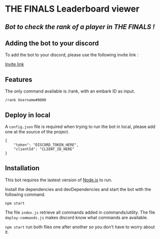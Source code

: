 # THE FINALS Leaderboard viewer
## _Bot to check the rank of a player in THE FINALS !_

## Adding the bot to your discord
To add the bot to your discord, please use the following invite link :

[Invite link](https://discord.com/api/oauth2/authorize?client_id=1205969039990587422&permissions=0&scope=applications.commands+bot)

## Features
The only command available is /rank, with an embark ID as input.

````/rank Username#0000````


## Deploy in local

A ````config.json```` file is required when trying to run the bot in local, please add one at the source of the project.

````
{
	"token": "DISCORD_TOKEN_HERE",
	"clientId": "CLIENT_ID_HERE"
}
````

## Installation

This bot requires the lastest version of [Node.js](https://nodejs.org/) to run.

Install the dependencies and devDependencies and start the bot with the following command.

```npm install
npm start
```

The file ```index.js``` retrieve all commands added in commands/utility. The file ```deploy-commands.js``` makes discord know what commands are available.

```npm start``` run both files one after another so you don't have to worry about it.
